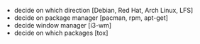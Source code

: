 * decide on which direction [Debian, Red Hat, Arch Linux, LFS]
* decide on package manager [pacman, rpm, apt-get]
* decide window manager [i3-wm]
* decide on which packages [tox]

